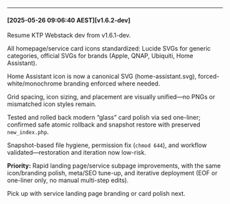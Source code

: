 
---
#### [2025-05-26 09:06:40 AEST][v1.6.2-dev]
Resume KTP Webstack dev from v1.6.1-dev.

All homepage/service card icons standardized: Lucide SVGs for generic categories, official SVGs for brands (Apple, QNAP, Ubiquiti, Home Assistant).  

Home Assistant icon is now a canonical SVG (home-assistant.svg), forced-white/monochrome branding enforced where needed.  

Grid spacing, icon sizing, and placement are visually unified—no PNGs or mismatched icon styles remain.  

Tested and rolled back modern “glass” card polish via sed one-liner; confirmed safe atomic rollback and snapshot restore with preserved `new_index.php`.  

Snapshot-based file hygiene, permission fix (`chmod 644`), and workflow validated—restoration and iteration now low-risk.  

**Priority:** Rapid landing page/service subpage improvements, with the same icon/branding polish, meta/SEO tune-up, and iterative deployment (EOF or one-liner only, no manual multi-step edits).

Pick up with service landing page branding or card polish next.

